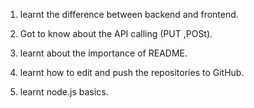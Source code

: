 1. learnt the difference between backend and frontend.

2. Got to know about the API calling (PUT ,POSt).

3. learnt about the importance of README.

4. learnt how to edit and push the repositories to GitHub.

5. learnt node.js basics.